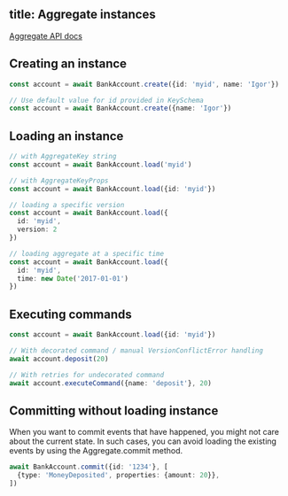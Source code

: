 title: Aggregate instances
---

[Aggregate API docs](https://s3-eu-west-1.amazonaws.com/ddes-docs/latest/classes/_ddes_core.aggregate.html)



## Creating an instance

```typescript
const account = await BankAccount.create({id: 'myid', name: 'Igor'})

// Use default value for id provided in KeySchema
const account = await BankAccount.create({name: 'Igor'})
```

## Loading an instance

```typescript
// with AggregateKey string
const account = await BankAccount.load('myid')

// with AggregateKeyProps
const account = await BankAccount.load({id: 'myid'})

// loading a specific version
const account = await BankAccount.load({
  id: 'myid',
  version: 2
})

// loading aggregate at a specific time
const account = await BankAccount.load({
  id: 'myid',
  time: new Date('2017-01-01')
})

```

## Executing commands

```typescript
const account = await BankAccount.load({id: 'myid'})

// With decorated command / manual VersionConflictError handling
await account.deposit(20)

// With retries for undecorated command
await account.executeCommand({name: 'deposit'}, 20)
```

## Committing without loading instance

When you want to commit events that have happened, you might not care about the current state.
In such cases, you can avoid loading the existing events by using the Aggregate.commit method.

```typescript
await BankAccount.commit({id: '1234'}, [
  {type: 'MoneyDeposited', properties: {amount: 20}},
])
```